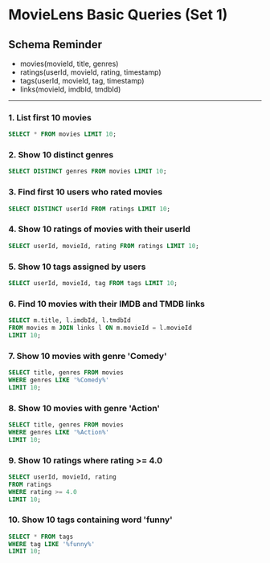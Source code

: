 # MovieLens Basic Queries (Set 1)

## Schema Reminder
- movies(movieId, title, genres)
- ratings(userId, movieId, rating, timestamp)
- tags(userId, movieId, tag, timestamp)
- links(movieId, imdbId, tmdbId)

---

### 1. List first 10 movies
```sql
SELECT * FROM movies LIMIT 10;
```

### 2. Show 10 distinct genres
```sql
SELECT DISTINCT genres FROM movies LIMIT 10;
```

### 3. Find first 10 users who rated movies
```sql
SELECT DISTINCT userId FROM ratings LIMIT 10;
```

### 4. Show 10 ratings of movies with their userId
```sql
SELECT userId, movieId, rating FROM ratings LIMIT 10;
```

### 5. Show 10 tags assigned by users
```sql
SELECT userId, movieId, tag FROM tags LIMIT 10;
```

### 6. Find 10 movies with their IMDB and TMDB links
```sql
SELECT m.title, l.imdbId, l.tmdbId
FROM movies m JOIN links l ON m.movieId = l.movieId
LIMIT 10;
```

### 7. Show 10 movies with genre 'Comedy'
```sql
SELECT title, genres FROM movies
WHERE genres LIKE '%Comedy%'
LIMIT 10;
```

### 8. Show 10 movies with genre 'Action'
```sql
SELECT title, genres FROM movies
WHERE genres LIKE '%Action%'
LIMIT 10;
```

### 9. Show 10 ratings where rating >= 4.0
```sql
SELECT userId, movieId, rating
FROM ratings
WHERE rating >= 4.0
LIMIT 10;
```

### 10. Show 10 tags containing word 'funny'
```sql
SELECT * FROM tags
WHERE tag LIKE '%funny%'
LIMIT 10;
```
